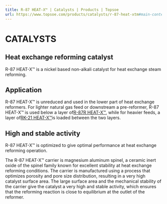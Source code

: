 ```yaml
---
title: R-87 HEAT-X™ | Catalysts | Products | Topsoe
url: https://www.topsoe.com/products/catalysts/r-87-heat-xtm#main-content
---
```


# CATALYSTS

## Heat exchange reforming catalyst

R-87 HEAT-X™ is a nickel based non-alkali catalyst for heat exchange steam reforming.

## Application

R-87 HEAT-X™ is unreduced and used in the lower part of heat exchange reformers. For lighter natural gas feed or downstream a pre-reformer, R-87 HEAT-X™ is used below a layer of[R-87R HEAT-X™](/products/catalysts/r-87r-heat-xtm), while for heavier feeds, a layer of[RK-21 HEAT-X™](/products/catalysts/rk-21-heat-xtm)is loaded between the two layers.

## High and stable activity

R-87 HEAT-X™ is optimized to give optimal performance at heat exchange reforming operation.

The R-87 HEAT-X™ carrier is magnesium aluminum spinel, a ceramic inert oxide of the spinel family known for excellent stability at heat exchange reforming conditions. The carrier is manufactured using a process that optimizes porosity and pore size distribution, resulting in a very high catalyst surface area. The large surface area and the mechanical stability of the carrier give the catalyst a very high and stable activity, which ensures that the reforming reaction is close to equilibrium at the outlet of the reformer.